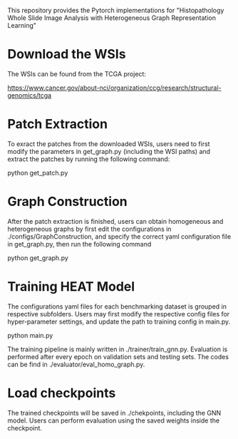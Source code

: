 This repository provides the Pytorch implementations for "Histopathology Whole Slide Image Analysis with Heterogeneous Graph Representation Learning"

# Download the WSIs

The WSIs can be found from the TCGA project:

https://www.cancer.gov/about-nci/organization/ccg/research/structural-genomics/tcga

# Patch Extraction

To exract the patches from the downloaded WSIs, users need to first modify the parameters in get_graph.py (including the WSI paths) and extract the patches by running the following command:

python get_patch.py

# Graph Construction

After the patch extraction is finished, users can obtain homogeneous and heterogeneous graphs by first edit the configurations in ./configs/GraphConstruction, and specify the correct yaml configuration file in get_graph.py, then run the following command

python get_graph.py

# Training HEAT Model

The configurations yaml files for each benchmarking dataset is grouped in respective subfolders. Users may first modify the respective config files for hyper-parameter settings, and update the path to training config in main.py.

python main.py

The training pipeline is mainly written in ./trainer/train_gnn.py. Evaluation is performed after every epoch on validation sets and testing sets. The codes can be find in ./evaluator/eval_homo_graph.py.

# Load checkpoints

The trained checkpoints will be saved in ./chekpoints, including the GNN model. Users can perform evaluation using the saved weights inside the checkpoint.
